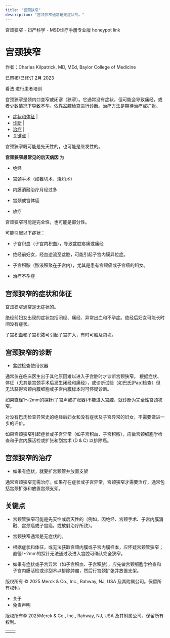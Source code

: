 ```yaml
---
title: "宫颈狭窄"
description: "宫颈狭窄通常是无症状的。"
---
```


﻿宫颈狭窄 \- 妇产科学 \- MSD诊疗手册专业版 honeypot link

# 宫颈狭窄

作者：Charles Kilpatrick, MD, MEd, Baylor College of Medicine

已审核/已修订 2月 2023

看法 进行患者培训

宫颈狭窄是颈内口变窄或闭塞（狭窄）。它通常没有症状，但可能会导致痛经，或者少数情况下导致不孕。依靠盆腔检查进行诊断。治疗方法是期待治疗或扩张。

- [症状和体征](#症状和体征_v1064263_zh) \|
- [诊断](#诊断_v1064266_zh) \|
- [治疗](#治疗_v1064274_zh) \|
- [关键点](#关键点_v31786123_zh) \|

宫颈狭窄既可能是先天性的，也可能是继发性的。

**宫颈狭窄最常见的后天病因** 为

- 绝经

- 宫颈手术（如锥切术、烧灼术）

- 内膜消融治疗月经过多

- 宫颈或宫体癌

- 放疗


宫颈狭窄可能是完全性，也可能是部分性。

可能引起以下症状：

- 子宫积血（子宫内积血），导致盆腔疼痛或痛经

- 绝经前妇女，经血逆流至盆腔，可能引起子宫内膜异位症。

- 子宫积脓（脓液积聚在子宫内），尤其是患有宫颈癌或子宫癌的妇女。

- 治疗不孕症


## 宫颈狭窄的症状和体征

宫颈狭窄通常是无症状的。

绝经前妇女出现的症状包括闭经、痛经、异常出血和不孕症。绝经后妇女可能长时间没有症状。

子宫积血和子宫积脓可引起子宫扩大，有时可触及包块。

## 宫颈狭窄的诊断

- 盆腔检查使用仪器


通常仅在临床医生出于其他原因难以进入子宫腔时才诊断宫颈狭窄。 根据症状、体征（尤其是宫颈手术后发生闭经和痛经），或诊断试验（如巴氏\[Pap\]检查）但无法获得宫颈内膜细胞或子宫内膜标本时可怀疑诊断。

如果直径1～2mm的探针(子宫声或扩张器)不能进入宫腔，就诊断为完全性宫颈狭窄。

对没有巴氏检查异常史的绝经后妇女和没有症状及子宫异常的妇女，不需要做进一步的评价。

如果宫颈狭窄引起症状或子宫异常（如子宫积血、子宫积脓），应做宫颈细胞学检查和子宫内膜活检或扩张和刮宫术 (D & C) 以排除癌。

## 宫颈狭窄的治疗

- 如果有症状，就要扩宫颈管并放置支架


通常宫颈狭窄无需治疗。如果存在症状或子宫异常，宫颈狭窄才需要治疗，通常包括宫颈扩张和放置宫颈支架。

## 关键点

- 宫颈管狭窄可能是先天性或后天性的（例如，因绝经、宫颈手术、子宫内膜消融、宫颈癌或子宫癌，或放射治疗所致）。

- 宫颈狭窄通常是无症状的。

- 根据症状和体征，或无法获取宫颈内膜或子宫内膜样本，应怀疑宫颈管狭窄；直径1~2mm的探针无法通过及进入宫腔可确认完全狭窄。

- 如果有症状或子宫异常（如子宫积血、子宫积脓），应先做宫颈细胞学检查和子宫内膜活检或诊刮术以排除肿瘤，然后行宫颈扩张并放置支架。




版权所有 © 2025
Merck & Co., Inc., Rahway, NJ, USA 及其附属公司。保留所有权利。

- 关于
- 免责声明

版权所有© 2025Merck & Co., Inc., Rahway, NJ, USA 及其附属公司。保留所有权利。

|     |     |
| --- | --- |
|  |  |
